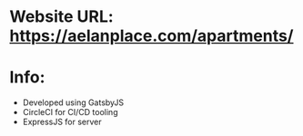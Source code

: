 # Website URL: https://aelanplace.com/apartments/

# Info:
- Developed using GatsbyJS
- CircleCI for CI/CD tooling
- ExpressJS for server
